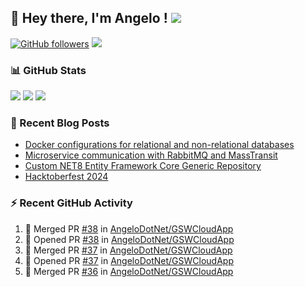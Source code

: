 ## 👋 Hey there, I'm Angelo ! ![](https://img.shields.io/badge/Intel-Core_i5_12th-0071C5?style=for-the-badge&logo=intel&logoColor=white) 

[![GitHub followers](https://img.shields.io/github/followers/angelodotnet?label=GitHub%20Followers&style=for-the-badge)](https://github.com/angelodotnet) 
<a href="https://www.buymeacoffee.com/angelodotnet" target="_blank"><img src="https://img.shields.io/badge/Buy%20Me%20A%20Coffee-FFDD00.svg?style=for-the-badge&logo=Buy-Me-A-Coffee&logoColor=black"></a>
<!--<a href="https://dev.to/angelodotnet" target="_blank"><img src="https://img.shields.io/badge/dev.to-0A0A0A.svg?style=for-the-badge&logo=devdotto&logoColor=white"></a>-->
<!--
### HacktoberFest 2024
[![An image of @angeloit87's Holopin badges, which is a link to view their full Holopin profile](https://holopin.me/angeloit87)](https://holopin.io/@angeloit87)

### 📱 Contact me
<a href="https://dev.to/angelodotnet"><img src="https://img.shields.io/badge/dev.to-0A0A0A.svg?style=for-the-badge&logo=devdotto&logoColor=white"></a>
-->
### 📊 GitHub Stats
![](http://github-profile-summary-cards.vercel.app/api/cards/profile-details?username=angelodotnet&theme=darcula)
![](http://github-profile-summary-cards.vercel.app/api/cards/stats?username=angelodotnet&theme=darcula)
![](http://github-profile-summary-cards.vercel.app/api/cards/repos-per-language?username=angelodotnet&theme=darcula)

### 📝 Recent Blog Posts
<!-- BLOG-POST-LIST:START -->
- [Docker configurations for relational and non-relational databases](https://dev.to/angelodotnet/docker-configurations-for-relational-and-non-relational-databases-ekc)
- [Microservice communication with RabbitMQ and MassTransit](https://dev.to/angelodotnet/making-two-microservices-communicate-using-rabbitmq-and-masstransit-2g8i)
- [Custom NET8 Entity Framework Core Generic Repository](https://dev.to/angelodotnet/custom-net8-entity-framework-core-generic-repository-35mn)
- [Hacktoberfest 2024](https://dev.to/angelodotnet/hacktoberfest-2024-2845)
<!-- BLOG-POST-LIST:END -->

### ⚡ Recent GitHub Activity
<!--START_SECTION:activity-->
1. 🎉 Merged PR [#38](https://github.com/AngeloDotNet/GSWCloudApp/pull/38) in [AngeloDotNet/GSWCloudApp](https://github.com/AngeloDotNet/GSWCloudApp)
2. 💪 Opened PR [#38](https://github.com/AngeloDotNet/GSWCloudApp/pull/38) in [AngeloDotNet/GSWCloudApp](https://github.com/AngeloDotNet/GSWCloudApp)
3. 🎉 Merged PR [#37](https://github.com/AngeloDotNet/GSWCloudApp/pull/37) in [AngeloDotNet/GSWCloudApp](https://github.com/AngeloDotNet/GSWCloudApp)
4. 💪 Opened PR [#37](https://github.com/AngeloDotNet/GSWCloudApp/pull/37) in [AngeloDotNet/GSWCloudApp](https://github.com/AngeloDotNet/GSWCloudApp)
5. 🎉 Merged PR [#36](https://github.com/AngeloDotNet/GSWCloudApp/pull/36) in [AngeloDotNet/GSWCloudApp](https://github.com/AngeloDotNet/GSWCloudApp)
<!--END_SECTION:activity-->
